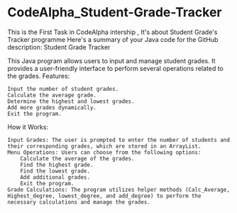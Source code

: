 # CodeAlpha_Student-Grade-Tracker
This is the First Task in CodeAlpha intership , It's about Student Grade's Tracker programme
Here's a summary of your Java code for the GitHub description:
Student Grade Tracker

This Java program allows users to input and manage student grades. It provides a user-friendly interface to perform several operations related to the grades.
Features:

    Input the number of student grades.
    Calculate the average grade.
    Determine the highest and lowest grades.
    Add more grades dynamically.
    Exit the program.

How it Works:

    Input Grades: The user is prompted to enter the number of students and their corresponding grades, which are stored in an ArrayList.
    Menu Operations: Users can choose from the following options:
        Calculate the average of the grades.
        Find the highest grade.
        Find the lowest grade.
        Add additional grades.
        Exit the program.
    Grade Calculations: The program utilizes helper methods (Calc_Average, Highest_degree, lowest_degree, and add_degree) to perform the necessary calculations and manage the grades.
